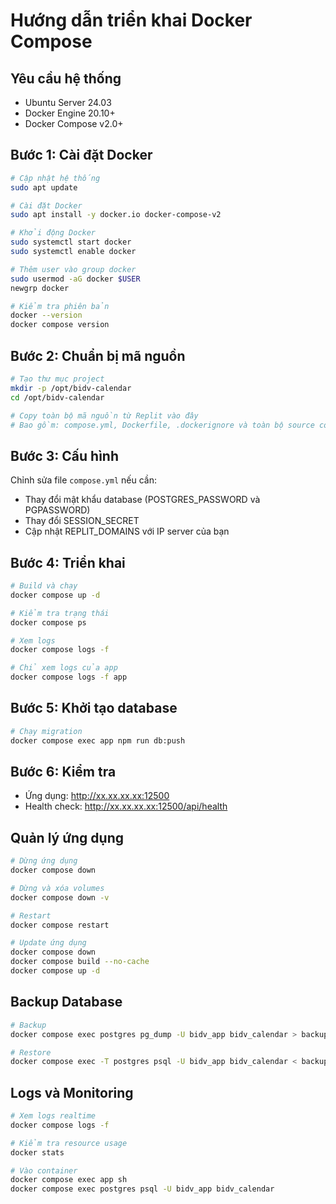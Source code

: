 # Hướng dẫn triển khai Docker Compose

## Yêu cầu hệ thống
- Ubuntu Server 24.03
- Docker Engine 20.10+
- Docker Compose v2.0+

## Bước 1: Cài đặt Docker

```bash
# Cập nhật hệ thống
sudo apt update

# Cài đặt Docker
sudo apt install -y docker.io docker-compose-v2

# Khởi động Docker
sudo systemctl start docker
sudo systemctl enable docker

# Thêm user vào group docker
sudo usermod -aG docker $USER
newgrp docker

# Kiểm tra phiên bản
docker --version
docker compose version
```

## Bước 2: Chuẩn bị mã nguồn

```bash
# Tạo thư mục project
mkdir -p /opt/bidv-calendar
cd /opt/bidv-calendar

# Copy toàn bộ mã nguồn từ Replit vào đây
# Bao gồm: compose.yml, Dockerfile, .dockerignore và toàn bộ source code
```

## Bước 3: Cấu hình

Chỉnh sửa file `compose.yml` nếu cần:
- Thay đổi mật khẩu database (POSTGRES_PASSWORD và PGPASSWORD)
- Thay đổi SESSION_SECRET
- Cập nhật REPLIT_DOMAINS với IP server của bạn

## Bước 4: Triển khai

```bash
# Build và chạy
docker compose up -d

# Kiểm tra trạng thái
docker compose ps

# Xem logs
docker compose logs -f

# Chỉ xem logs của app
docker compose logs -f app
```

## Bước 5: Khởi tạo database

```bash
# Chạy migration
docker compose exec app npm run db:push
```

## Bước 6: Kiểm tra

- Ứng dụng: http://xx.xx.xx.xx:12500
- Health check: http://xx.xx.xx.xx:12500/api/health

## Quản lý ứng dụng

```bash
# Dừng ứng dụng
docker compose down

# Dừng và xóa volumes
docker compose down -v

# Restart
docker compose restart

# Update ứng dụng
docker compose down
docker compose build --no-cache
docker compose up -d
```

## Backup Database

```bash
# Backup
docker compose exec postgres pg_dump -U bidv_app bidv_calendar > backup_$(date +%Y%m%d_%H%M%S).sql

# Restore
docker compose exec -T postgres psql -U bidv_app bidv_calendar < backup_file.sql
```

## Logs và Monitoring

```bash
# Xem logs realtime
docker compose logs -f

# Kiểm tra resource usage
docker stats

# Vào container
docker compose exec app sh
docker compose exec postgres psql -U bidv_app bidv_calendar
```
